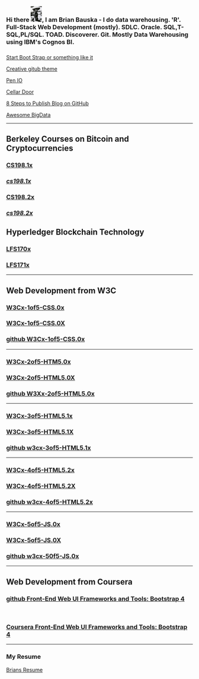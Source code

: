 ###  

<!---
### Hi there 👋
--->
<!---
**bbauska/bbauska** is a ✨ _special_ ✨ repository because its `README.md` (this file) appears on your GitHub profile.
Here are some ideas to get you started:
- 🔭 I’m currently working on ...ufo/atom bomb = ufo.bauska.site
- 🌱 I’m currently learning ...how to be a better person, grandfather, father
- 👯 I’m looking to collaborate on ...deliveries
- 🤔 I’m looking for help with ...which front-end web turn-key apps are best
- 💬 Ask me about ...nada
- 📫 How to reach me: ...brianbauska@gmail.com
- 😄 Pronouns: ...Gleeful, possessive (my,our,yours,his,hers)
- ⚡ Fun fact: ...Over 2,000 atomic bombs were 'tested' Worldwide since 1944.  Not fun, but still a fact.
-->
### Hi there <img src="https://github.com/bbauska/ufo/blob/main/images/60th%20Anniversary%20Of%20The%20Atomic%20Bomb%20Of%20Nagasaki.jpg?raw=true" width="30px">, I am Brian Bauska - I do data warehousing. 'R'.  Full-Stack Web Development (mostly). SDLC. Oracle. SQL,T-SQL,PL/SQL.  TOAD.  Discoverer.  Git.  Mostly Data Warehousing using IBM's Cognos BI.

###
[Start Boot Strap or something like it](https://github.com/startbootstrap/startbootstrap-creative)

[Creative gitub theme](https://startbootstrap.com/theme/creative)

[Pen IO](https://codepen.io/fossheim/pen/PoqKoLY)

[Cellar Door](https://github.com/bbauska/cellardoor)

[8 Steps to Publish Blog on GitHub](https://medium.com/tunapanda-institute/8-steps-to-publish-your-portfolio-on-github-9d6e6e3d2e84)

[Awesome BigData](https://github.com/bbauska/awesome-bigdata/blob/main/README.md)

<hr>

<h2>Berkeley Courses on Bitcoin and Cryptocurrencies</h3>

### [CS198.1x](https://bbauska.github.io/CS198.1x/)

### *<a href="https://bbauska.github.io/cs198.1x">cs198.1x</a>*

### [CS198.2x](https://bbauska.github.io/CS198.2x/)

### *<a href="https://bbauska.github.io/cs198.2x">cs198.2x</a>*

<h2>Hyperledger Blockchain Technology</h3>

### [LFS170x](https://lfs170x.bauska.org)

### [LFS171x](https://lfs171x.bauska.org)

<hr>

<h2>Web Development from W3C</h2>

### [W3Cx-1of5-CSS.0x](https://w3cx-1of5-css.0x.bauska.org/)

### <a href="https://bbauska.github.io/w3cx-1of5-css.0x/">W3Cx-1of5-CSS.0X</a>

### <a href="https://github.com/bbauska/W3Cx-1of5-css.0x">github W3Cx-1of5-CSS.0x</a>

<hr>

### [W3Cx-2of5-HTM5.0x](https://w3cx-2of5.bauska.org/)

### <a href="https://bbauska.github.io/w3cx-2of5-html5.0x/">W3Cx-2of5-HTML5.0X</a>

### <a href="https://github.com/bbauska/W3Cx-2of5-HTML5.0x">github W3Xx-2of5-HTML5.0x</a>

<hr>

### [W3Cx-3of5-HTML5.1x](https://w3cx-3of5.bauska.org/)

### <a href="https://bbauska.github.io/w3cx-3of5-html5.1x/">W3Cx-3of5-HTML5.1X</a>

### <a href="https://github.com/bbauska/W3Cx-3of5-HTML5.1x">github w3cx-3of5-HTML5.1x</a>

<hr>

### [W3Cx-4of5-HTML5.2x](https://w3cx-4of5.bauska.org/)

### <a href="https://bbauska.github.io/w3cx-4of5-html5.2x/">W3Cx-4of5-HTML5.2X</a>

### <a href="https://github.com/bbauska/W3Cx-4of5-HTML5.2x">github w3cx-4of5-HTML5.2x</a>

<hr>

### [W3Cx-5of5-JS.0x](https://w3cx-5of5.bauska.org/)

### <a href="https://bbauska.github.io/w3cx-5of5-js.0x/">W3Cx-5of5-JS.0X</a>

### <a href="https://github.com/bbauska/W3Cx-5of5-JS.0x">github w3cx-50f5-JS.0x</a>

<hr>

<h2>Web Development from Coursera</h2>

### <a href="https://github.com/bbauska/front-end-web-ui">github Front-End Web UI Frameworks and Tools: Bootstrap 4</a>
<br/>

### <a href="https://www.coursera.org/learn/bootstrap-4/lecture/L3Q8S/exercise-video-basics-of-node-js-and-npm">Coursera Front-End Web UI Frameworks and Tools: Bootstrap 4</a>

<hr>

<h3>My Resume</h3>

[Brians Resume](https://brians-resume.bauska.net/)

